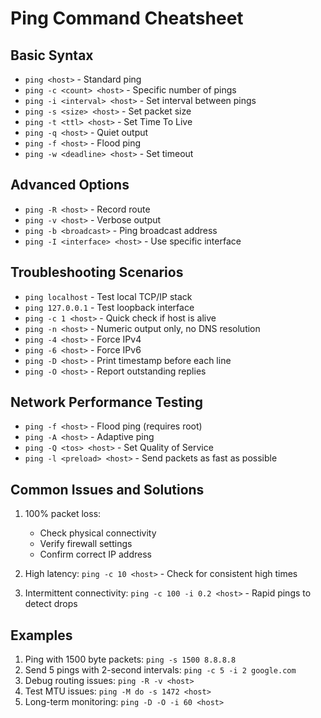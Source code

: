 # Ping Command Cheatsheet

## Basic Syntax
- `ping <host>` - Standard ping
- `ping -c <count> <host>` - Specific number of pings
- `ping -i <interval> <host>` - Set interval between pings
- `ping -s <size> <host>` - Set packet size
- `ping -t <ttl> <host>` - Set Time To Live
- `ping -q <host>` - Quiet output
- `ping -f <host>` - Flood ping
- `ping -w <deadline> <host>` - Set timeout

## Advanced Options
- `ping -R <host>` - Record route
- `ping -v <host>` - Verbose output
- `ping -b <broadcast>` - Ping broadcast address
- `ping -I <interface> <host>` - Use specific interface

## Troubleshooting Scenarios
- `ping localhost` - Test local TCP/IP stack
- `ping 127.0.0.1` - Test loopback interface
- `ping -c 1 <host>` - Quick check if host is alive
- `ping -n <host>` - Numeric output only, no DNS resolution
- `ping -4 <host>` - Force IPv4
- `ping -6 <host>` - Force IPv6
- `ping -D <host>` - Print timestamp before each line
- `ping -O <host>` - Report outstanding replies

## Network Performance Testing
- `ping -f <host>` - Flood ping (requires root)
- `ping -A <host>` - Adaptive ping
- `ping -Q <tos> <host>` - Set Quality of Service
- `ping -l <preload> <host>` - Send packets as fast as possible

## Common Issues and Solutions
1. 100% packet loss:
   - Check physical connectivity
   - Verify firewall settings
   - Confirm correct IP address
   
2. High latency:
   `ping -c 10 <host>` - Check for consistent high times
   
3. Intermittent connectivity:
   `ping -c 100 -i 0.2 <host>` - Rapid pings to detect drops

## Examples
1. Ping with 1500 byte packets:
   `ping -s 1500 8.8.8.8`
2. Send 5 pings with 2-second intervals:
   `ping -c 5 -i 2 google.com`
3. Debug routing issues:
   `ping -R -v <host>`
4. Test MTU issues:
   `ping -M do -s 1472 <host>`
5. Long-term monitoring:
   `ping -D -O -i 60 <host>`
